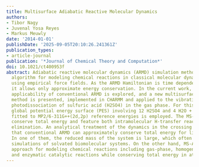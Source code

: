 ```yaml
---
title: Multisurface Adiabatic Reactive Molecular Dynamics
authors:
- Tibor Nagy
- Juvenal Yosa Reyes
- Markus Meuwly
date: '2014-01-01'
publishDate: '2025-09-05T20:10:26.241361Z'
publication_types:
- article-journal
publication: '*Journal of Chemical Theory and Computation*'
doi: 10.1021/ct400953f
abstract: Adiabatic reactive molecular dynamics (ARMD) simulation method is a surface-crossing
  algorithm for modeling chemical reactions in classical molecular dynamics simulations
  using empirical force fields. As the ARMD Hamiltonian is time dependent during crossing,
  it allows only approximate energy conservation. In the current work, the range of
  applicability of conventional ARMD is explored, and a new multisurface ARMD (MS-ARMD)
  method is presented, implemented in CHARMM and applied to the vibrationally induced
  photodissociation of sulfuric acid (H2SO4) in the gas phase. For this, an accurate
  global potential energy surface (PES) involving 12 H2SO4 and 4 H2O + SO3 force fields
  fitted to MP2/6-311G++(2d,2p) reference energies is employed. The MS-ARMD simulations
  conserve total energy and feature both intramolecular H-transfer reactions and water
  elimination. An analytical treatment of the dynamics in the crossing region finds
  that conventional ARMD can approximately conserve total energy for limiting cases.
  In one of them, the reduced mass of the system is large, which often occurs for
  simulations of solvated biomolecular systems. On the other hand, MS-ARMD is a general
  approach for modeling chemical reactions including gas-phase, homogeneous, heterogeneous,
  and enzymatic catalytic reactions while conserving total energy in atomistic simulations.
---
```

